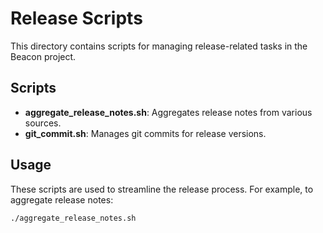 # Release Scripts

This directory contains scripts for managing release-related tasks in the Beacon project.

## Scripts
- **aggregate_release_notes.sh**: Aggregates release notes from various sources.
- **git_commit.sh**: Manages git commits for release versions.

## Usage
These scripts are used to streamline the release process. For example, to aggregate release notes:
```bash
./aggregate_release_notes.sh
```